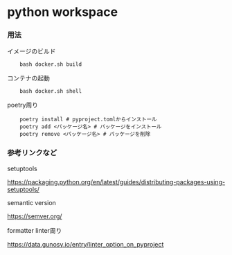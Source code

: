 # python workspace


### 用法
イメージのビルド
```
    bash docker.sh build
```

コンテナの起動
```
    bash docker.sh shell
```

poetry周り
```
    poetry install # pyproject.tomlからインストール
    poetry add <パッケージ名> # パッケージをインストール
    poetry remove <パッケージ名> # パッケージを削除
```

### 参考リンクなど

setuptools

https://packaging.python.org/en/latest/guides/distributing-packages-using-setuptools/

semantic version

https://semver.org/

formatter linter周り

https://data.gunosy.io/entry/linter_option_on_pyproject
